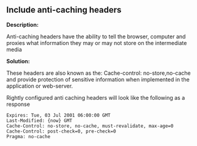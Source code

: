 Include anti-caching headers
-------

**Description:**

Anti-caching headers have the ability to tell the browser,
computer and proxies what information they may or may not store on the intermediate media


**Solution:**

These headers are also known as the: Cache-control: no-store,no-cache and provide
protection of sensitive information when implemented in the application or web-server.

Rightly configured anti caching headers will look like the following as a response

	Expires: Tue, 03 Jul 2001 06:00:00 GMT
	Last-Modified: {now} GMT
	Cache-Control: no-store, no-cache, must-revalidate, max-age=0
	Cache-Control: post-check=0, pre-check=0
	Pragma: no-cache

